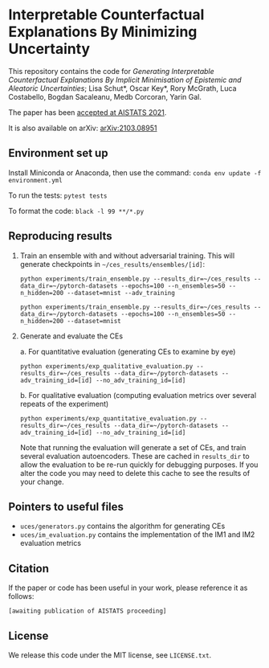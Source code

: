 # Interpretable Counterfactual Explanations By Minimizing Uncertainty

This repository contains the code for _Generating Interpretable Counterfactual Explanations By Implicit Minimisation of Epistemic and Aleatoric Uncertainties_;
Lisa Schut*, Oscar Key*, Rory McGrath, Luca Costabello, Bogdan Sacaleanu, Medb Corcoran, Yarin Gal.

The paper has been [accepted at AISTATS 2021](https://aistats.org/aistats2021/accepted.html).

It is also available on arXiv: [arXiv:2103.08951](https://arxiv.org/abs/2103.08951)

## Environment set up
Install Miniconda or Anaconda, then use the command:
`conda env update -f environment.yml`

To run the tests: `pytest tests`

To format the code: `black -l 99 **/*.py`


## Reproducing results
1. Train an ensemble with and without adversarial training. This will generate checkpoints in `~/ces_results/ensembles/[id]`:

    `python experiments/train_ensemble.py --results_dir=~/ces_results --data_dir=~/pytorch-datasets --epochs=100 --n_ensembles=50 --n_hidden=200 --dataset=mnist --adv_training`

    `python experiments/train_ensemble.py --results_dir=~/ces_results --data_dir=~/pytorch-datasets --epochs=100 --n_ensembles=50 --n_hidden=200 --dataset=mnist`

2. Generate and evaluate the CEs

    a. For quantitative evaluation (generating CEs to examine by eye)

    `python experiments/exp_qualitative_evaluation.py --results_dir=~/ces_results --data_dir=~/pytorch-datasets --adv_training_id=[id] --no_adv_training_id=[id]`

    b. For qualitative evaluation (computing evaluation metrics over several repeats of the experiment)

    `python experiments/exp_quantitative_evaluation.py --results_dir=~/ces_results --data_dir=~/pytorch-datasets --adv_training_id=[id] --no_adv_training_id=[id]`

   Note that running the evaluation will generate a set of CEs, and train several evaluation autoencoders.
   These are cached in `results_dir` to allow the evaluation to be re-run quickly for debugging purposes.
   If you alter the code you may need to delete this cache to see the results of your change.


## Pointers to useful files
- `uces/generators.py` contains the algorithm for generating CEs
- `uces/im_evaluation.py` contains the implementation of the IM1 and IM2 evaluation metrics


## Citation
If the paper or code has been useful in your work, please reference it as follows:
```
[awaiting publication of AISTATS proceeding]
```

## License
We release this code under the MIT license, see `LICENSE.txt`.